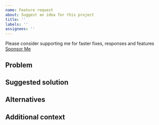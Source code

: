 ```yaml
---
name: Feature request
about: Suggest an idea for this project
title: ''
labels: ''
assignees: ''
---
```


Please consider supporting me for faster fixes, responses and features [Sponsor Me](https://github.com/sponsors/omar-dulaimi)

## Problem

<!-- A clear and concise description of what the problem is. Ex. I'm always frustrated when [...] -->

## Suggested solution

<!-- A clear and concise description of what you want to happen. -->

## Alternatives

<!-- A clear and concise description of any alternative solutions or features you've considered. -->

## Additional context

<!-- Add any other context or screenshots about the feature request here. -->
